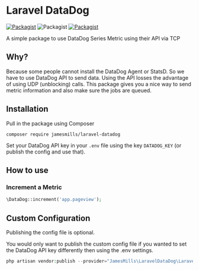 # Laravel DataDog

[![Packagist](https://img.shields.io/packagist/v/jamesmills/laravel-datadog.svg?style=for-the-badge)](https://packagist.org/packages/jamesmills/laravel-datadog)
![Packagist](https://img.shields.io/packagist/dt/jamesmills/laravel-datadog.svg?style=for-the-badge)
[![Packagist](https://img.shields.io/packagist/l/jamesmills/laravel-datadog.svg?style=for-the-badge)]()

A simple package to use DataDog Series Metric using their API via TCP 

## Why?

Because some people cannot install the DataDog Agent or StatsD. So we have to use DataDog API to send data. Using the API losses the advantage of using UDP (unblocking) calls. This package gives you a nice way to send metric information and also make sure the jobs are queued.

## Installation

Pull in the package using Composer

```
composer require jamesmills/laravel-datadog
```

Set your DataDog API key in your `.env` file using the key `DATADOG_KEY` (or publish the config and use that).

 ## How to use

### Increment a Metric

```php
\DataDog::increment('app.pageview');
```

## Custom Configuration

Publishing the config file is optional. 

You would only want to publish the custom config file if you wanted to set the DataDog API key differently then using the .env settings.

```php
php artisan vendor:publish --provider="JamesMills\LaravelDataDog\LaravelDataDogServiceProvider" --tag=config
```

